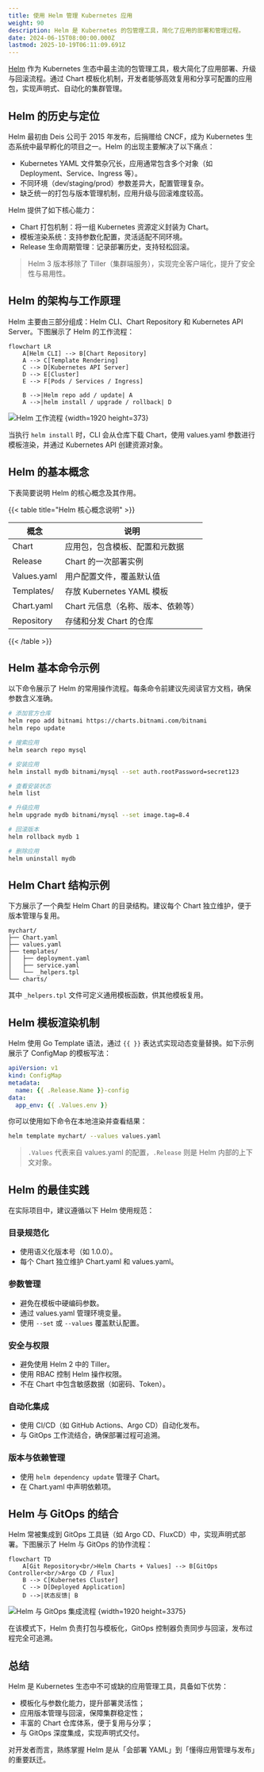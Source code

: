 ```yaml
---
title: 使用 Helm 管理 Kubernetes 应用
weight: 90
description: Helm 是 Kubernetes 的包管理工具，简化了应用的部署和管理过程。
date: 2024-06-15T08:00:00.000Z
lastmod: 2025-10-19T06:11:09.691Z
---
```


[Helm](https://helm.sh/) 作为 Kubernetes 生态中最主流的包管理工具，极大简化了应用部署、升级与回滚流程。通过 Chart 模板化机制，开发者能够高效复用和分享可配置的应用包，实现声明式、自动化的集群管理。

## Helm 的历史与定位

Helm 最初由 Deis 公司于 2015 年发布，后捐赠给 CNCF，成为 Kubernetes 生态系统中最早孵化的项目之一。Helm 的出现主要解决了以下痛点：

- Kubernetes YAML 文件繁杂冗长，应用通常包含多个对象（如 Deployment、Service、Ingress 等）。
- 不同环境（dev/staging/prod）参数差异大，配置管理复杂。
- 缺乏统一的打包与版本管理机制，应用升级与回滚难度较高。

Helm 提供了如下核心能力：

- Chart 打包机制：将一组 Kubernetes 资源定义封装为 Chart。
- 模板渲染系统：支持参数化配置，灵活适配不同环境。
- Release 生命周期管理：记录部署历史，支持轻松回滚。

> Helm 3 版本移除了 Tiller（集群端服务），实现完全客户端化，提升了安全性与易用性。

## Helm 的架构与工作原理

Helm 主要由三部分组成：Helm CLI、Chart Repository 和 Kubernetes API Server。下图展示了 Helm 的工作流程：

```mermaid "Helm 工作流程"
flowchart LR
    A[Helm CLI] --> B[Chart Repository]
    A --> C[Template Rendering]
    C --> D[Kubernetes API Server]
    D --> E[Cluster]
    E --> F[Pods / Services / Ingress]

    B -->|Helm repo add / update| A
    A -->|helm install / upgrade / rollback| D
```

![Helm 工作流程](5ad0d144f9af089fd14a99c2442dffce.svg)
{width=1920 height=373}

当执行 `helm install` 时，CLI 会从仓库下载 Chart，使用 values.yaml 参数进行模板渲染，并通过 Kubernetes API 创建资源对象。

## Helm 的基本概念

下表简要说明 Helm 的核心概念及其作用。

{{< table title="Helm 核心概念说明" >}}

| 概念           | 说明                                 |
| -------------- | ------------------------------------ |
| Chart          | 应用包，包含模板、配置和元数据        |
| Release        | Chart 的一次部署实例                  |
| Values.yaml    | 用户配置文件，覆盖默认值              |
| Templates/     | 存放 Kubernetes YAML 模板             |
| Chart.yaml     | Chart 元信息（名称、版本、依赖等）    |
| Repository     | 存储和分发 Chart 的仓库               |

{{< /table >}}

## Helm 基本命令示例

以下命令展示了 Helm 的常用操作流程。每条命令前建议先阅读官方文档，确保参数含义准确。

```bash
# 添加官方仓库
helm repo add bitnami https://charts.bitnami.com/bitnami
helm repo update

# 搜索应用
helm search repo mysql

# 安装应用
helm install mydb bitnami/mysql --set auth.rootPassword=secret123

# 查看安装状态
helm list

# 升级应用
helm upgrade mydb bitnami/mysql --set image.tag=8.4

# 回滚版本
helm rollback mydb 1

# 删除应用
helm uninstall mydb
```

## Helm Chart 结构示例

下方展示了一个典型 Helm Chart 的目录结构。建议每个 Chart 独立维护，便于版本管理与复用。

```text
mychart/
├── Chart.yaml
├── values.yaml
├── templates/
│   ├── deployment.yaml
│   ├── service.yaml
│   └── _helpers.tpl
└── charts/
```

其中 `_helpers.tpl` 文件可定义通用模板函数，供其他模板复用。

## Helm 模板渲染机制

Helm 使用 Go Template 语法，通过 `{{ }}` 表达式实现动态变量替换。如下示例展示了 ConfigMap 的模板写法：

```yaml
apiVersion: v1
kind: ConfigMap
metadata:
  name: {{ .Release.Name }}-config
data:
  app_env: {{ .Values.env }}
```

你可以使用如下命令在本地渲染并查看结果：

```bash
helm template mychart/ --values values.yaml
```

> `.Values` 代表来自 values.yaml 的配置，`.Release` 则是 Helm 内部的上下文对象。

## Helm 的最佳实践

在实际项目中，建议遵循以下 Helm 使用规范：

### 目录规范化

- 使用语义化版本号（如 1.0.0）。
- 每个 Chart 独立维护 Chart.yaml 和 values.yaml。

### 参数管理

- 避免在模板中硬编码参数。
- 通过 values.yaml 管理环境变量。
- 使用 `--set` 或 `--values` 覆盖默认配置。

### 安全与权限

- 避免使用 Helm 2 中的 Tiller。
- 使用 RBAC 控制 Helm 操作权限。
- 不在 Chart 中包含敏感数据（如密码、Token）。

### 自动化集成

- 使用 CI/CD（如 GitHub Actions、Argo CD）自动化发布。
- 与 GitOps 工作流结合，确保部署过程可追溯。

### 版本与依赖管理

- 使用 `helm dependency update` 管理子 Chart。
- 在 Chart.yaml 中声明依赖项。

## Helm 与 GitOps 的结合

Helm 常被集成到 GitOps 工具链（如 Argo CD、FluxCD）中，实现声明式部署。下图展示了 Helm 与 GitOps 的协作流程：

```mermaid "Helm 与 GitOps 集成流程"
flowchart TD
    A[Git Repository<br/>Helm Charts + Values] --> B[GitOps Controller<br/>Argo CD / Flux]
    B --> C[Kubernetes Cluster]
    C --> D[Deployed Application]
    D -->|状态反馈| B
```

![Helm 与 GitOps 集成流程](f7f07d9b972af229101c9aa443d67fb3.svg)
{width=1920 height=3375}

在该模式下，Helm 负责打包与模板化，GitOps 控制器负责同步与回滚，发布过程完全可追溯。

## 总结

Helm 是 Kubernetes 生态中不可或缺的应用管理工具，具备如下优势：

- 模板化与参数化能力，提升部署灵活性；
- 应用版本管理与回滚，保障集群稳定性；
- 丰富的 Chart 仓库体系，便于复用与分享；
- 与 GitOps 深度集成，实现声明式交付。

对开发者而言，熟练掌握 Helm 是从「会部署 YAML」到「懂得应用管理与发布」的重要跃迁。
